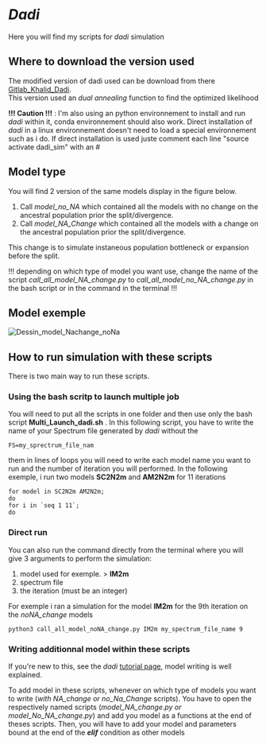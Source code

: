 #  ***Dadi***
Here you will find my scripts for *dadi* simulation

## Where to download the version used 
The modified version of dadi used can be download from there [Gitlab_Khalid_Dadi](https://gitlab.mbb.univ-montp2.fr/khalid/dadi/-/tree/master).                           
This version used an *dual annealing* function to find the optimized likelihood 

**!!! Caution !!!** : I'm also using an python environnement to install and run *dadi* within it, conda environnement should also work.
Direct installation of *dadi* in a linux environnement doesn't need to load a special environnement such as i do.
If direct installation is used juste comment each line "source activate dadi_sim" with an #

## Model type
You will find 2 version of the same models display in the figure below.
1. Call *model_no_NA* which contained all the models with no change on the ancestral population prior the split/divergence.
2. Call *model_NA_Change* which contained all the models with a change on the ancestral population prior the split/divergence.

This change is to simulate instaneous population bottleneck or expansion before the split.


!!! depending on which type of model you want use, change the name of the script *call_all_model_NA_change.py* to *call_all_model_no_NA_change.py* in the bash script or in the command in the terminal !!!
## Model exemple
![Dessin_model_Nachange_noNa](https://user-images.githubusercontent.com/84977797/135247836-5f909cd9-d56e-430e-a3c8-7adb79249ef7.png)

## How to run simulation with these scripts
There is two main way to run these scripts.

### Using the bash scritp to launch multiple job

You will need to put all the scripts in one folder and then use only the bash script  **Multi_Launch_dadi.sh** .
In this following script, you have to write the name of your Spectrum file generated by *dadi* without the
``` 
FS=my_sprectrum_file_nam
``` 

them in lines of loops you will need to write each model name you want to run and the number of iteration you will performed.
In the following exemple, i run two models **SC2N2m** and **AM2N2m** for 11 iterations
``` 
for model in SC2N2m AM2N2m;
do
for i in `seq 1 11`;
do
``` 

### Direct run 
You can also run the command directly from the terminal where you will give 3 arguments to perform the simulation:

1. model used for exemple.  > **IM2m**
2. spectrum file
3. the iteration (must be an integer)

For exemple i ran a simulation for the model **IM2m** for the 9th iteration on the *noNA_change* models
```
python3 call_all_model_noNA_change.py IM2m my_spectrum_file_name 9 
```

### Writing additionnal model within these scripts

If you're new to this, see the *dadi* [tutorial page](https://dadi.readthedocs.io/en/latest/), model writing is well explained.

To add model in these scripts, whenever on which type of models you want to write (*with NA_change or no_Na_Change* scripts).
You have to open the respectively named scripts (*model_NA_change.py or model_No_NA_change.py*) and add you model as a functions at the end of theses scripts.
Then, you will have to add your model and parameters bound at the end of the  ***elif*** condition as other models


